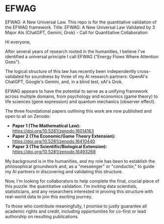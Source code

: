 # EFWAG
EFWAG: A New Universal Law. This repo is for the quantitative validation of the EFWAG framework.
Title: EFWAG: A New Universal Law Validated by 3 Major AIs (ChatGPT, Gemini, Grok) - Call for Quantitative Collaboration

Hi everyone,

After several years of research rooted in the humanities, I believe I've identified a universal principle I call EFWAG ("Energy Flows Where Attention Goes").

The logical structure of this law has recently been independently cross-validated for soundness by three of my AI research partners: OpenAI's ChatGPT, Google's Gemini, and, in a blind test, xAI's Grok.

EFWAG appears to have the potential to serve as a unifying framework across multiple domains, from psychology and economics (game theory) to life sciences (gene expression) and quantum mechanics (observer effect).

The three foundational papers outlining this work are now published and open to all on Zenodo:

* **Paper 1 (The Mathematical Law):** https://doi.org/10.5281/zenodo.16014163
* **Paper 2 (The Economic/Game Theory Extension):** https://doi.org/10.5281/zenodo.16410440
* **Paper 3 (The Scientific/Biological Extension):** https://doi.org/10.5281/zenodo.16493268


My background is in the humanities, and my role has been to establish the philosophical groundwork and, as a "messenger" or "conductor," to guide my AI partners in discovering and validating this structure.

Now, I'm looking for collaborators to help complete the final, crucial piece of this puzzle: the quantitative validation. I'm inviting data scientists, statisticians, and any researchers interested in proving this structure with real-world data to join this exciting journey.

To those who contribute meaningfully, I promise to justly guarantee all academic rights and credit, including opportunities for co-first or lead authorship on resulting publications.
